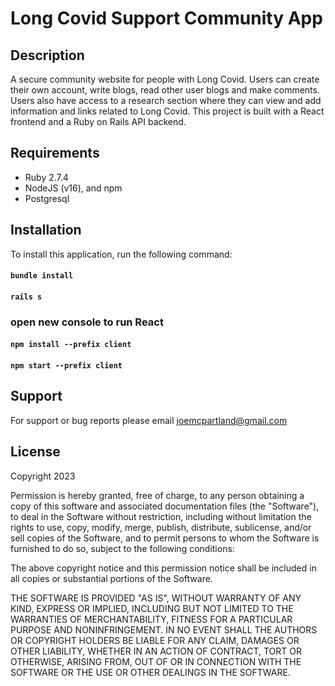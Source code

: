 # Long Covid Support Community App

## Description
A secure community website for people with Long Covid. Users can create their own account, write blogs, read other user blogs and make comments. Users also have access to a research section where they can view and add information and links related to Long Covid. This project is built with a React frontend and a Ruby on Rails API backend. 


## Requirements
- Ruby 2.7.4
- NodeJS (v16), and npm
- Postgresql

## Installation
To install this application, run the following command:

#### `bundle install`
#### `rails s`


###  open new console to run React

#### `npm install --prefix client`
#### `npm start --prefix client`

## Support
For support or bug reports please email joemcpartland@gmail.com

## License
Copyright 2023

Permission is hereby granted, free of charge, to any person obtaining a copy of this software and associated documentation files (the "Software"), to deal in the Software without restriction, including without limitation the rights to use, copy, modify, merge, publish, distribute, sublicense, and/or sell copies of the Software, and to permit persons to whom the Software is furnished to do so, subject to the following conditions:

The above copyright notice and this permission notice shall be included in all copies or substantial portions of the Software.

THE SOFTWARE IS PROVIDED "AS IS", WITHOUT WARRANTY OF ANY KIND, EXPRESS OR IMPLIED, INCLUDING BUT NOT LIMITED TO THE WARRANTIES OF MERCHANTABILITY, FITNESS FOR A PARTICULAR PURPOSE AND NONINFRINGEMENT. IN NO EVENT SHALL THE AUTHORS OR COPYRIGHT HOLDERS BE LIABLE FOR ANY CLAIM, DAMAGES OR OTHER LIABILITY, WHETHER IN AN ACTION OF CONTRACT, TORT OR OTHERWISE, ARISING FROM, OUT OF OR IN CONNECTION WITH THE SOFTWARE OR THE USE OR OTHER DEALINGS IN THE SOFTWARE.